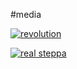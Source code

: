 #media

[![revolution](https://babaras.co.uk/revolution/revolution-sq.png "Revolution")](https://babaras.co.uk/revolution/)

[![real steppa](https://babaras.co.uk/img/real-steppa-transparent.png "Real Steppa")](#)
